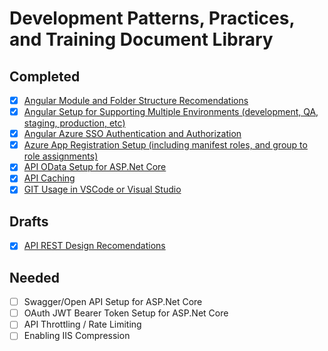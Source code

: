 # Development Patterns, Practices, and Training Document Library

## Completed

- [x] [Angular Module and Folder Structure Recomendations](https://github.com/PaulGilchrist/documents/blob/master/articles/angular-module-and-folder-structure-recomendations.md)
- [x] [Angular Setup for Supporting Multiple Environments (development, QA, staging, production, etc)](https://github.com/PaulGilchrist/documents/blob/master/articles/angular-supporting-multiple-environments.md)
- [x] [Angular Azure SSO Authentication and Authorization](https://github.com/PaulGilchrist/documents/blob/master/articles/angular-azure-sso-authentication-and-authorization.md)
- [x] [Azure App Registration Setup (including manifest roles, and group to role assignments)](https://github.com/PaulGilchrist/documents/blob/master/articles/azure-app-registration-setup.md)
- [x] [API OData Setup for ASP.Net Core](https://github.com/PaulGilchrist/documents/blob/master/articles/api-odata-setup-for-dot-net-core.md)
- [x] [API Caching](https://github.com/PaulGilchrist/documents/blob/master/articles/api-caching.md)
- [x] [GIT Usage in VSCode or Visual Studio](https://github.com/PaulGilchrist/documents/blob/master/articles/git-usage-in-vscode-or-visual-studio.md)

## Drafts

- [x] [API REST Design Recomendations](https://github.com/PaulGilchrist/documents/blob/master/articles/api-rest-design-recommendations.md)

## Needed

- [ ] Swagger/Open API Setup for ASP.Net Core
- [ ] OAuth JWT Bearer Token Setup for ASP.Net Core
- [ ] API Throttling / Rate Limiting
- [ ] Enabling IIS Compression

